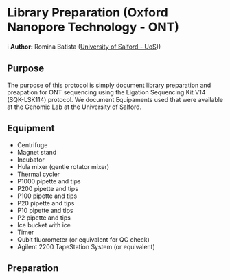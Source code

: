 Library Preparation (Oxford Nanopore Technology - ONT)
==========================================

:information_source: **Author:** Romina Batista ([University of Salford - UoS](https://hub.salford.ac.uk/rotcotm/)))


Purpose
-------

The purpose of this protocol is simply document library preparation and preapation for ONT sequencing using the Ligation Sequencing Kit V14 (SQK-LSK114) protocol. We document Equipaments used that were available at the Genomic Lab at the University of Salford. 


Equipment
---------

* Centrifuge
* Magnet stand 
* Incubator
* Hula mixer (gentle rotator mixer) 
* Thermal cycler
* P1000 pipette and tips
* P200 pipette and tips
* P100 pipette and tips
* P20 pipette and tips
* P10 pipette and tips
* P2 pipette and tips
* Ice bucket with ice
* Timer
* Qubit fluorometer (or equivalent for QC check)
* Agilent 2200 TapeStation System (or equivalent)


Preparation
-----------


